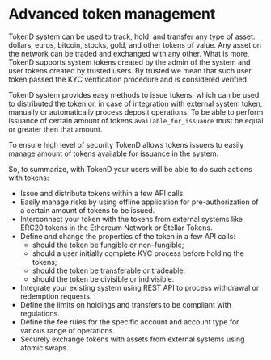 # Advanced token management

TokenD system can be used to track, hold, and transfer any type of asset: 
dollars, euros, bitcoin, stocks, gold, and other tokens of value. Any asset on 
the network can be traded and exchanged with any other. What is more, TokenD 
supports system tokens created by the admin of the system and user tokens 
created by trusted users. By trusted we mean that such user token passed the KYC
verification procedure and is considered verified.

TokenD system provides easy methods to issue tokens, which can be used to 
distributed the token or, in case of integration with external system token, 
manually or automatically process deposit operations. To be able to perform 
issuance of certain amount of tokens `available_for_issuance` must be equal or 
greater then that amount.

To ensure high level of security TokenD allows tokens issuers to easily 
manage amount of tokens available for issuance in the system.

So, to summarize, with TokenD your users will be able to do such actions with tokens:

* Issue and distribute tokens within a few API calls.
* Easily manage risks by using offline application for pre-authorization of a 
certain amount of tokens to be issued.
* Interconnect your token with the tokens from external systems like ERC20 
tokens in the Ethereum Network or Stellar Tokens.
* Define and change the properties of the token in a few API calls: 
    * should the token be fungible or non-fungible;
    * should a user initially complete KYC process before holding the tokens;
    * should the token be transferable or tradeable;
    * should the token be divisible or indivisible. 
* Integrate your existing system using REST API to process withdrawal or 
redemption requests.
* Define the limits on holdings and transfers to be compliant with regulations.
* Define the fee rules for the specific account and account type for various 
range of operations.
* Securely exchange tokens with assets from external systems using atomic swaps.
